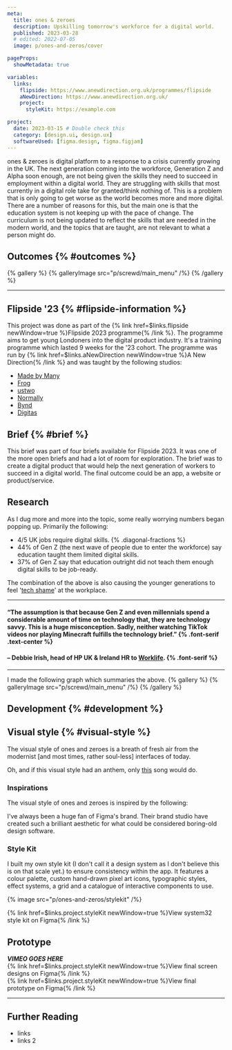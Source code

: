 ```yaml
---
meta:
  title: ones & zeroes
  description: Upskilling tomorrow's workforce for a digital world.
  published: 2023-03-28
  # edited: 2022-07-05
  image: p/ones-and-zeros/cover

pageProps:
  showMetadata: true

variables:
  links:
    flipside: https://www.anewdirection.org.uk/programmes/flipside
    aNewDirection: https://www.anewdirection.org.uk/
    project:
      styleKit: https://example.com

project:
  date: 2023-03-15 # Double check this
  category: [design.ui, design.ux]
  softwareUsed: [figma.design, figma.figjam]
---
```


ones & zeroes is digital platform to a response to a crisis currently growing in the UK. The next generation coming into the workforce, Generation Z and Alpha soon enough, are not being given the skills they need to succeed in employment within a digital world. They are struggling with skills that most currently in a digital role take for granted/think nothing of. This is a problem that is only going to get worse as the world becomes more and more digital. There are a number of reasons for this, but the main one is that the education system is not keeping up with the pace of change. The curriculum is not being updated to reflect the skills that are needed in the modern world, and the topics that are taught, are not relevant to what a person might do.

## Outcomes {% #outcomes %}

{% gallery %}
{% galleryImage src="p/screwd/main_menu" /%}
{% /gallery %}

---

## Flipside '23 {% #flipside-information %}

This project was done as part of the {% link href=$links.flipside newWindow=true %}Flipside 2023 programme{% /link %}. The programme aims to get young Londoners into the digital product industry. It's a training programme which lasted 9 weeks for the '23 cohort. The programme was run by {% link href=$links.aNewDirection newWindow=true %}A New Direction{% /link %} and was taught by the following studios:

- [Made by Many](https://madebymany.com/)
- [Frog](https://www.frog.co/)
- [ustwo](https://ustwo.com/)
- [Normally](https://normally.com/)
- [Bynd](https://bynd.com/)
- [Digitas](https://www.digitas.com/en-gb/)

## Brief {% #brief %}

This brief was part of four briefs available for Flipside 2023. It was one of the more open briefs and had a lot of room for exploration. The brief was to create a digital product that would help the next generation of workers to succeed in a digital world. The final outcome could be an app, a website or product/service.

## Research

As I dug more and more into the topic, some really worrying numbers began popping up. Primarily the following:

- 4/5 UK jobs require digital skills. {% .diagonal-fractions %}
- 44% of Gen Z (the next wave of people due to enter the workforce) say education taught them limited digital skills.
- 37% of Gen Z say that education outright did not teach them enough digital skills to be job-ready.

The combination of the above is also causing the younger generations to feel '[tech shame](https://www.businessinsider.com/gen-z-tech-savvy-tech-shame-survey-2022-12?r=US&IR=T)' at the workplace.

---

#### &ldquo;The assumption is that because Gen Z and even millennials spend a considerable amount of time on technology that, they are technology savvy. This is a huge misconception. Sadly, neither watching TikTok videos nor playing Minecraft fulfills the technology brief.&rdquo; {% .font-serif .text-center %}

#### &ndash; Debbie Irish, head of HP UK & Ireland HR to [Worklife](https://www.worklife.news/technology/myth-buster-young-workers-are-not-tech-savvy-in-the-workplace-and-its-a-growing-problem/). {% .font-serif %}

---

I made the following graph which summaries the above.
{% gallery %}
{% galleryImage src="p/screwd/main_menu" /%}
{% /gallery %}

## Development {% #development %}

## Visual style {% #visual-style %}

The visual style of ones and zeroes is a breath of fresh air from the modernist [and most times, rather soul-less] interfaces of today.

Oh, and if this visual style had an anthem, only [this](https://open.spotify.com/track/05mAIVLkIWc2d1UBYZBCp8) song would do.

### Inspirations

The visual style of ones and zeroes is inspired by the following:

I've always been a huge fan of Figma's brand. Their brand studio have created such a brilliant aesthetic for what could be considered boring-old design software.

### Style Kit

I built my own style kit (I don't call it a design system as I don't believe this is on that scale yet.) to ensure consistency within the app. It features a colour palette, custom hand-drawn pixel art icons, typographic styles, effect systems, a grid and a catalogue of interactive components to use.

{% image src="p/ones-and-zeros/stylekit" /%}

{% link href=$links.project.styleKit newWindow=true %}View system32 style kit on Figma{% /link %}

## Prototype

**_VIMEO GOES HERE_**  
{% link href=$links.project.styleKit newWindow=true %}View final screen designs on Figma{% /link %}  
{% link href=$links.project.styleKit newWindow=true %}View final prototype on Figma{% /link %}

---

## Further Reading

- links
- links 2
